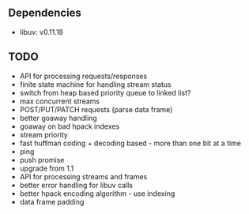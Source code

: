 ## Dependencies

* libuv: v0.11.18

## TODO

* API for processing requests/responses
* finite state machine for handling stream status
* switch from heap based priority queue to linked list?
* max concurrent streams
* POST/PUT/PATCH requests (parse data frame)
* better goaway handling
* goaway on bad hpack indexes
* stream priority
* fast huffman coding + decoding based - more than one bit at a time
* ping
* push promise
* upgrade from 1.1
* API for processing streams and frames
* better error handling for libuv calls
* better hpack encoding algorithm - use indexing
* data frame padding

